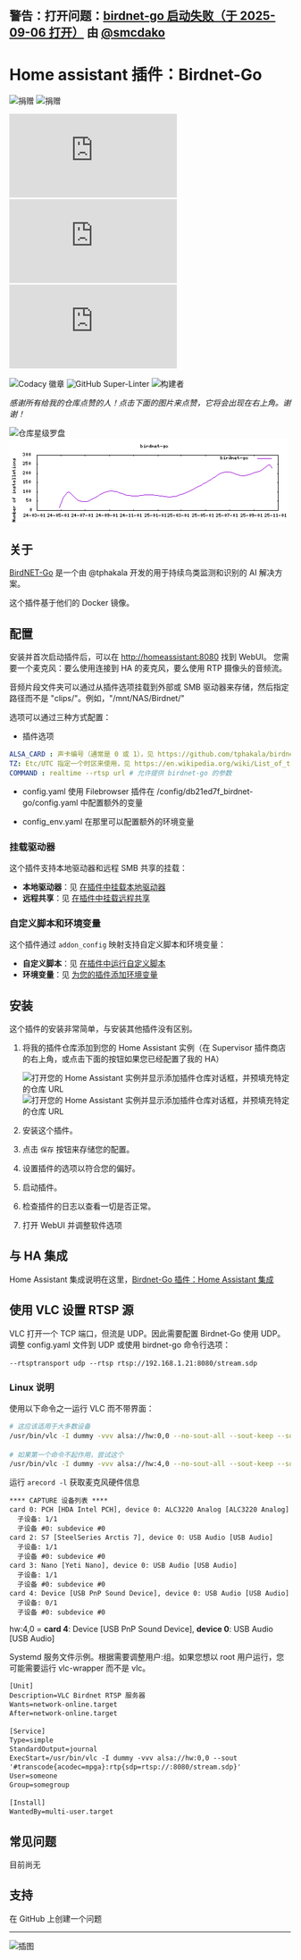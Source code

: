 ## 警告：打开问题：[birdnet-go 启动失败（于 2025-09-06 打开）](https://github.com/alexbelgium/hassio-addons/issues/2086) 由 [@smcdako](https://github.com/smcdako)
# Home assistant 插件：Birdnet-Go

![捐赠](https://img.shields.io/badge/donate-捐助-#d32f2f?logo=buy-me-a-coffee&style=flat&logoColor=white) ![捐赠](https://img.shields.io/badge/donate-使用PayPal捐赠-0070BA?logo=paypal&style=flat&logoColor=white)

![版本](https://img.shields.io/badge/dynamic/json?label=版本&query=%24.version&url=https%3A%2F%2Fraw.githubusercontent.com%2Falexbelgium%2Fhassio-addons%2Fmaster%2Fbirdnet-go%2Fconfig.json)
![入口](https://img.shields.io/badge/dynamic/json?label=入口&query=%24.ingress&url=https%3A%2F%2Fraw.githubusercontent.com%2Falexbelgium%2Fhassio-addons%2Fmaster%2Fbirdnet-go%2Fconfig.json)
![架构](https://img.shields.io/badge/dynamic/json?color=success&label=架构&query=%24.arch&url=https%3A%2F%2Fraw.githubusercontent.com%2Falexbelgium%2Fhassio-addons%2Fmaster%2Fbirdnet-go%2Fconfig.json)

![Codacy 徽章](https://app.codacy.com/project/badge/Grade/9c6cf10bdbba45ecb202d7f579b5be0e) ![GitHub Super-Linter](https://img.shields.io/github/actions/workflow/status/alexbelgium/hassio-addons/weekly-supelinter.yaml?label=Lint%20code%20base) ![构建者](https://img.shields.io/github/actions/workflow/status/alexbelgium/hassio-addons/onpush_builder.yaml?label=构建者)

[donation-badge]: https://img.shields.io/badge/Buy%20me%20a%20coffee%20(no%20paypal)-%23d32f2f?logo=buy-me-a-coffee&style=flat&logoColor=white
[paypal-badge]: https://img.shields.io/badge/Buy%20me%20a%20coffee%20with%20Paypal-0070BA?logo=paypal&style=flat&logoColor=white

_感谢所有给我的仓库点赞的人！点击下面的图片来点赞，它将会出现在右上角。谢谢！_

![仓库星级罗盘](https://reporoster.com/stars/alexbelgium/hassio-addons) ![下载趋势](https://raw.githubusercontent.com/alexbelgium/hassio-addons/master/birdnet-go/stats.png)

## 关于

[BirdNET-Go](https://github.com/tphakala/birdnet-go/tree/main) 是一个由 @tphakala 开发的用于持续鸟类监测和识别的 AI 解决方案。

这个插件基于他们的 Docker 镜像。

## 配置

安装并首次启动插件后，可以在 <http://homeassistant:8080> 找到 WebUI。
您需要一个麦克风：要么使用连接到 HA 的麦克风，要么使用 RTP 摄像头的音频流。

音频片段文件夹可以通过从插件选项挂载到外部或 SMB 驱动器来存储，然后指定路径而不是 "clips/"。例如，"/mnt/NAS/Birdnet/"

选项可以通过三种方式配置：

- 插件选项

```yaml
ALSA_CARD : 声卡编号（通常是 0 或 1），见 https://github.com/tphakala/birdnet-go/blob/main/doc/installation.md#deciding-alsa_card-value
TZ: Etc/UTC 指定一个时区来使用，见 https://en.wikipedia.org/wiki/List_of_tz_database_time_zones#List
COMMAND : realtime --rtsp url # 允许提供 birdnet-go 的参数
```

- config.yaml
使用 Filebrowser 插件在 /config/db21ed7f_birdnet-go/config.yaml 中配置额外的变量

- config_env.yaml
在那里可以配置额外的环境变量

### 挂载驱动器

这个插件支持本地驱动器和远程 SMB 共享的挂载：

- **本地驱动器**：见 [在插件中挂载本地驱动器](https://github.com/alexbelgium/hassio-addons/wiki/Mounting-Local-Drives-in-Addons)
- **远程共享**：见 [在插件中挂载远程共享](https://github.com/alexbelgium/hassio-addons/wiki/Mounting-remote-shares-in-Addons)

### 自定义脚本和环境变量

这个插件通过 `addon_config` 映射支持自定义脚本和环境变量：

- **自定义脚本**：见 [在插件中运行自定义脚本](https://github.com/alexbelgium/hassio-addons/wiki/Running-custom-scripts-in-Addons)
- **环境变量**：见 [为您的插件添加环境变量](https://github.com/alexbelgium/hassio-addons/wiki/Add-Environment-variables-to-your-Addon)

## 安装

这个插件的安装非常简单，与安装其他插件没有区别。

1. 将我的插件仓库添加到您的 Home Assistant 实例（在 Supervisor 插件商店的右上角，或点击下面的按钮如果您已经配置了我的 HA）

   ![打开您的 Home Assistant 实例并显示添加插件仓库对话框，并预填充特定的仓库 URL](https://my.home-assistant.io/badges/supervisor_add_addon_repository.svg) ![打开您的 Home Assistant 实例并显示添加插件仓库对话框，并预填充特定的仓库 URL](https://my.home-assistant.io/redirect/supervisor_add_addon_repository/?repository_url=https%3A%2F%2Fgithub.com%2Falexbelgium%2Fhassio-addons)
1. 安装这个插件。
1. 点击 `保存` 按钮来存储您的配置。
1. 设置插件的选项以符合您的偏好。
1. 启动插件。
1. 检查插件的日志以查看一切是否正常。
1. 打开 WebUI 并调整软件选项

## 与 HA 集成

Home Assistant 集成说明在这里，[Birdnet-Go 插件：Home Assistant 集成](./HAINTEGRATION.md)

## 使用 VLC 设置 RTSP 源

VLC 打开一个 TCP 端口，但流是 UDP。因此需要配置 Birdnet-Go 使用 UDP。调整 config.yaml 文件到 UDP 或使用 birdnet-go 命令行选项：

`--rtsptransport udp --rtsp rtsp://192.168.1.21:8080/stream.sdp`

### Linux 说明

使用以下命令之一运行 VLC 而不带界面：

```bash
# 这应该适用于大多数设备
/usr/bin/vlc -I dummy -vvv alsa://hw:0,0 --no-sout-all --sout-keep --sout '#transcode{acodec=mpga}:rtp{sdp=rtsp://:8080/stream.sdp}'

# 如果第一个命令不起作用，尝试这个
/usr/bin/vlc -I dummy -vvv alsa://hw:4,0 --no-sout-all --sout-keep --sout '#rtp{sdp=rtsp://:8080/stream.sdp}'
```

运行 `arecord -l` 获取麦克风硬件信息

```text
**** CAPTURE 设备列表 ****
card 0: PCH [HDA Intel PCH], device 0: ALC3220 Analog [ALC3220 Analog]
  子设备: 1/1
  子设备 #0: subdevice #0
card 2: S7 [SteelSeries Arctis 7], device 0: USB Audio [USB Audio]
  子设备: 1/1
  子设备 #0: subdevice #0
card 3: Nano [Yeti Nano], device 0: USB Audio [USB Audio]
  子设备: 1/1
  子设备 #0: subdevice #0
card 4: Device [USB PnP Sound Device], device 0: USB Audio [USB Audio]
  子设备: 0/1
  子设备 #0: subdevice #0
```

hw:4,0 = **card 4**: Device [USB PnP Sound Device], **device 0**: USB Audio [USB Audio]

Systemd 服务文件示例。根据需要调整用户:组。如果您想以 root 用户运行，您可能需要运行 vlc-wrapper 而不是 vlc。

```text
[Unit]
Description=VLC Birdnet RTSP 服务器
Wants=network-online.target
After=network-online.target

[Service]
Type=simple
StandardOutput=journal
ExecStart=/usr/bin/vlc -I dummy -vvv alsa://hw:0,0 --sout '#transcode{acodec=mpga}:rtp{sdp=rtsp://:8080/stream.sdp}'
User=someone
Group=somegroup

[Install]
WantedBy=multi-user.target
```

## 常见问题

目前尚无

## 支持

在 GitHub 上创建一个问题

---

![插图](https://raw.githubusercontent.com/tphakala/birdnet-go/main/doc/BirdNET-Go-dashboard.webp)